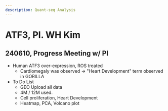 ```yaml
---
description: Quant-seq Analysis
---
```


# ATF3, PI. WH Kim

## 240610, Progress Meeting w/ PI

* Human ATF3 over-expression, ROS treated
  * Cardiomegaly was observed -> "Heart Development" term observed in GORILLA
* To Do List
  * GEO Upload all data
  * 4M / 12M used.
  * Cell proliferation, Heart Development
  * Heatmap, PCA, Volcano plot
